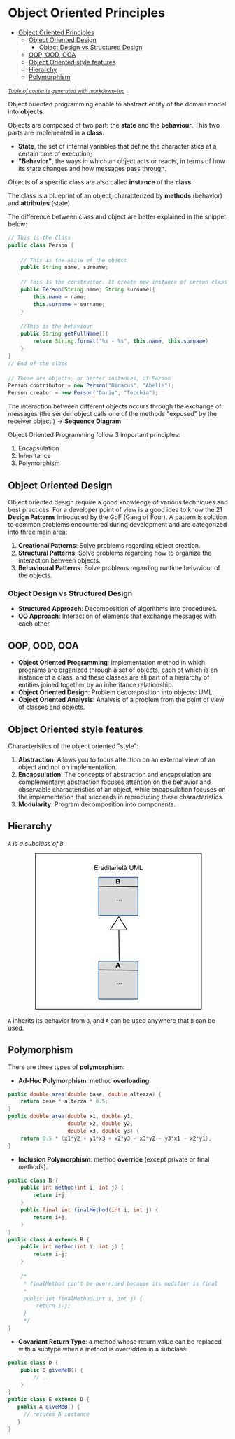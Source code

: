 # Object Oriented Principles

- [Object Oriented Principles](#object-oriented-principles)
  * [Object Oriented Design](#object-oriented-design)
    + [Object Design vs Structured Design](#object-design-vs-structured-design)
  * [OOP, OOD, OOA](#oop--ood--ooa)
  * [Object Oriented style features](#object-oriented-style-features)
  * [Hierarchy](#hierarchy)
  * [Polymorphism](#polymorphism)

<small><i><a href='http://ecotrust-canada.github.io/markdown-toc/'>Table of 
contents generated with markdown-toc</a></i></small>


Object oriented programming enable to abstract entity of the domain model 
into __objects__.

Objects are composed of two part: the __state__ and the __behaviour__. 
This two parts are implemented in a __class__. 

- __State__, the set of internal variables that define the characteristics 
at a certain time of execution;
- __"Behavior"__, the ways in which an object acts or reacts, in terms of 
how its state changes and how messages pass through.

Objects of a specific class are also called __instance__ of the __class__. 

The class is a blueprint of an object, characterized by __methods__ (behavior) 
and __attributes__ (state).

The difference between class and object are better explained in the snippet 
below:

```java
// This is the Class
public class Person {
	
	// This is the state of the object
	public String name, surname;
	
	// This is the constructor. It create new instance of person class
	public Person(String name, String surname){
		this.name = name;
		this.surname = surname;
	}

	//This is the behaviour
	public String getFullName(){
		return String.format("%s - %s", this.name, this.surname)
	}
}
// End of the class

// These are objects, or better instances, of Person
Person contributor = new Person("Didacus", "Abella");
Person creator = new Person("Dario", "Tecchia");
```

The interaction between different objects occurs through the exchange of 
messages (the sender object calls one of the methods "exposed" by the 
receiver object.) -> __Sequence Diagram__

Object Oriented Programming follow 3 important principles:
1. Encapsulation
2. Inheritance
3. Polymorphism

## Object Oriented Design
Object oriented design require a good knowledge of various techniques and best 
practices. For a developer point of view is a good idea to know the 21 
__Design Patterns__ introduced by the GoF (Gang of Four). A pattern is solution 
to common problems encountered during development and are categorized into three 
main area:

1. __Creational Patterns__: Solve problems regarding object creation.
2. __Structural Patterns__: Solve problems regarding how to organize the 
interaction between objects.
3. __Behavioural Patterns__: Solve problems regarding runtime behaviour of 
the objects.

### Object Design vs Structured Design
- __Structured Approach__: Decomposition of algorithms into procedures.
- __OO Approach__: Interaction of elements that exchange messages with each 
other.

## OOP, OOD, OOA
- __Object Oriented Programming__: Implementation method in which programs are 
organized through a set of objects, each of which is an instance of a class, 
and these classes are all part of a hierarchy of entities joined together by 
an inheritance relationship.
- __Object Oriented Design__: Problem decomposition into objects: UML.
- __Object Oriented Analysis__: Analysis of a problem from the point of view 
of classes and objects.

## Object Oriented style features
Characteristics of the object oriented "style":
1. __Abstraction__: Allows you to focus attention on an external view of an 
object and not on implementation.
2. __Encapsulation__: The concepts of abstraction and encapsulation are 
complementary: abstraction focuses attention on the behavior and observable 
characteristics of an object, while encapsulation focuses on the implementation 
that succeeds in reproducing these characteristics.
4. __Modularity__: Program decomposition into components.

## Hierarchy
_`A` is a subclass of `B`_:

<center>

![A is a subclass of B](assets/oo_principles/hierarchy.webp "A is a subclass of B")

</center>

`A` inherits its behavior from `B`, and `A` can be used anywhere that `B` can 
be used.

## Polymorphism
There are three types of __polymorphism__:
- __Ad-Hoc Polymorphism__: method __overloading__.
```java
public double area(double base, double altezza) {
	return base * altezza * 0.5;
}
public double area(double x1, double y1,
                   double x2, double y2,
                   double x3, double y3) {
	return 0.5 * (x1*y2 + y1*x3 + x2*y3 - x3*y2 - y3*x1 - x2*y1);
}
```
- __Inclusion Polymorphism__: method __override__ (except private or final 
methods).
```java
public class B {
	public int method(int i, int j) {
		return i+j;
    }
	public final int finalMethod(int i, int j) {
		return i+j;
	}
}
public class A extends B {
	public int method(int i, int j) {
		return i-j;
	}
	
	/*
	 * finalMethod can't be overrided because its modifier is final 
	 *
	 public int finalMethod(int i, int j) {
	 	 return i-j;
	 }
	 */
}
```
- __Covariant Return Type__: a method whose return value can be replaced with a 
subtype when a method is overridden in a subclass.
```java
public class D {
	public B giveMeB() {
		// ...
	}
}
public class E extends D {
   public A giveMeB() {
     // returns A instance
   }
}
```